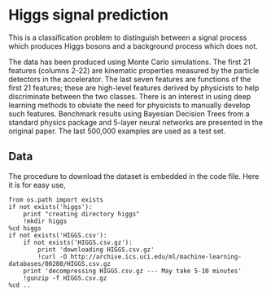 # Higgs signal prediction 

This is a classification problem to distinguish between a signal process which produces Higgs bosons and a background process which does not.

The data has been produced using Monte Carlo simulations. The first 21 features (columns 2-22) are kinematic properties measured by the particle detectors in the accelerator. The last seven features are functions of the first 21 features; these are high-level features derived by physicists to help discriminate between the two classes. There is an interest in using deep learning methods to obviate the need for physicists to manually develop such features. Benchmark results using Bayesian Decision Trees from a standard physics package and 5-layer neural networks are presented in the original paper. The last 500,000 examples are used as a test set.

## Data

The procedure to download the dataset is embedded in the code file.
Here it is for easy use,

```
from os.path import exists
if not exists('higgs'):
    print "creating directory higgs"
    !mkdir higgs
%cd higgs
if not exists('HIGGS.csv'):
    if not exists('HIGGS.csv.gz'):
        print 'downloading HIGGS.csv.gz'
        !curl -O http://archive.ics.uci.edu/ml/machine-learning-databases/00280/HIGGS.csv.gz
    print 'decompressing HIGGS.csv.gz --- May take 5-10 minutes'
    !gunzip -f HIGGS.csv.gz
%cd ..
```
